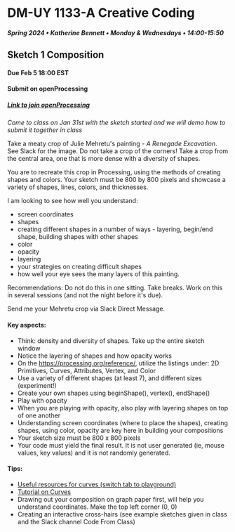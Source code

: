 # DM-UY 1133-A Creative Coding
##### Spring 2024 • Katherine Bennett • Monday & Wednesdays • 14:00-15:50

## Sketch 1 Composition

#### Due Feb 5 18:00 EST 
#### Submit on openProcessing 
##### [Link to join openProcessing](https://openprocessing.org/join/FD913Bß)

			
_Come to class on Jan 31st with the sketch started and we will demo how to submit it together in class_

Take a meaty crop of Julie Mehretu's painting - _A Renegade Excavation_. See Slack for the image. Do not take a crop of the corners! Take a crop from the central area, one that is more dense with a diversity of shapes.

You are to recreate this crop in Processing, using the methods of creating shapes and colors. Your sketch must be 800 by 800 pixels and showcase a variety of shapes, lines, colors, and thicknesses.

I am looking to see how well you understand:

- screen coordinates
- shapes
- creating different shapes in a number of ways - layering, begin/end shape, building shapes with other shapes
- color
- opacity
- layering
- your strategies on creating difficult shapes
- how well your eye sees the many layers of this painting.

Recommendations: Do not do this in one sitting. Take breaks. Work on this in several sessions (and not the night before it's due).

Send me your Mehretu crop via Slack Direct Message.


#### Key aspects:

* Think: density and diversity of shapes. Take up the entire sketch window
* Notice the layering of shapes and how opacity works
* On the https://processing.org/reference/, utilize the listings under: 2D Primitives, Curves, Attributes, Vertex, and Color
* Use a variety of different shapes (at least 7), and different sizes (experiment!)
* Create your own shapes using beginShape(), vertex(), endShape()
* Play with opacity
* When you are playing with opacity, also play with layering shapes on top of one another
* Understanding screen coordinates (where to place the shapes), creating shapes, using color, opacity are key here in building your compositions
* Your sketch size must be 800 x 800 pixels
* Your code must yield the final result. It is not user generated (ie, mouse values, key values) and it is not randomly generated. 


#### Tips:

* [Useful resources for curves (switch tab to playground)](http://yining1023.github.io/p5PlayGround/) 
* [Tutorial on Curves](https://processing.org/tutorials/curves/)
* Drawing out your composition on graph paper first, will help you understand coordinates. Make the top left corner (0, 0)
* Creating an interactive cross-hairs (see example sketches given in class and the Slack channel Code From Class)

